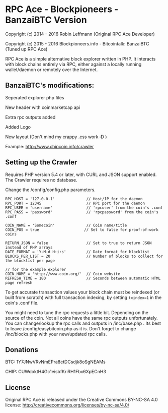 RPC Ace - Blockpioneers - BanzaiBTC Version
==============================

Copyright (c) 2014 - 2016 Robin Leffmann (Original RPC Ace Developer)

Copyright (c) 2015 - 2016 Blockpioneers.info - Bitcointalk: BanzaiBTC (Tuned up RPC Ace)

RPC Ace is a simple alternative block explorer written in PHP. It interacts with block chains entirely via RPC, either against a locally running wallet/daemon or remotely over the Internet.


BanzaiBTC's modifications:
------------------
Seperated explorer php files

New header with coinmarketcap api

Extra rpc outputs added

Added Logo

New layout (Don't mind my crappy .css work :D )


Example: http://www.chipcoin.info/crawler


Setting up the Crawler
------------------

Requires PHP version 5.4 or later, with CURL and JSON support enabled. The Crawler requires no database.

Change the /config/config.php parameters.

    RPC_HOST = '127.0.0.1'              // Host/IP for the daemon
    RPC_PORT = 12345                    // RPC port for the daemon
    RPC_USER = 'username'               // 'rpcuser' from the coin's .conf
    RPC_PASS = 'password'               // 'rpcpassword' from the coin's .conf

    COIN_NAME = 'Somecoin'              // Coin name/title
    COIN_POS = true                    // Set to false for proof-of-work coins

    RETURN_JSON = false                 // Set to true to return JSON instead of PHP arrays
    DATE_FORMAT = 'Y-M-d H:i:s'         // Date format for blocklist
    BLOCKS_PER_LIST = 20                // Number of blocks to collect for the blocklist per page

    // for the example explorer
    COIN_HOME = 'http://www.coin.org/'  // Coin website
    REFRESH_TIME = 180                  // Seconds between automatic HTML page refresh



To get accurate transaction values your block chain must be reindexed (or built from scratch) with full transaction indexing, by setting `txindex=1` in the coin's .conf file.

You might need to tune the rpc requests a little bit. Depending on the source of the coin. Not all coins have the same rpc outputs unfortunately. You can change/lookup the rpc calls and outputs in /inc/base.php . Its best to leave /config/easybitcoin.php as it is. Don't forget to change /inc/blocks.php with your new/updated rpc calls.

Donations
---------

BTC: 1Y7JNwVRvNmEPra8ctDCsdjk8oSgNEAMs

CHIP: CUWdoktH4Gc1eisbfKriRH1Fbx6XpECnH3


License
-------

Original RPC Ace is released under the Creative Commons BY-NC-SA 4.0 license: http://creativecommons.org/licenses/by-nc-sa/4.0/